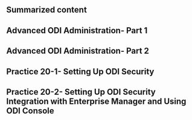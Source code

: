 ## Summarized content 
## Advanced ODI Administration- Part 1 

## Advanced ODI Administration- Part 2 

## Practice 20-1- Setting Up ODI Security 

## Practice 20-2- Setting Up ODI Security Integration with Enterprise Manager and Using ODI Console 

